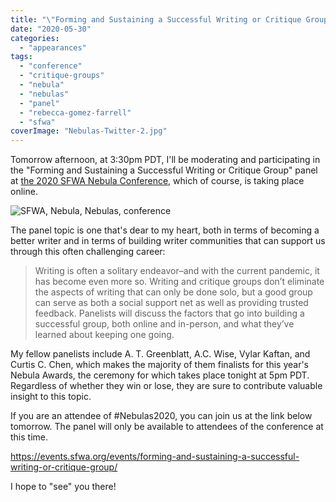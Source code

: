 ```yaml
---
title: "\"Forming and Sustaining a Successful Writing or Critique Group\" Panel at the 2020 SFWA Nebula Conference Online"
date: "2020-05-30"
categories:
  - "appearances"
tags:
  - "conference"
  - "critique-groups"
  - "nebula"
  - "nebulas"
  - "panel"
  - "rebecca-gomez-farrell"
  - "sfwa"
coverImage: "Nebulas-Twitter-2.jpg"
---
```


Tomorrow afternoon, at 3:30pm PDT, I'll be moderating and participating in the "Forming and Sustaining a Successful Writing or Critique Group" panel at [the 2020 SFWA Nebula Conference,](https://events.sfwa.org/) which of course, is taking place online.

![SFWA, Nebula, Nebulas, conference](https://d2ypg8o05lff0b.cloudfront.net/wp-content/uploads/sites/3/2020/05/30212142/Nebulas-Twitter-2-1024x512.jpg)

The panel topic is one that's dear to my heart, both in terms of becoming a better writer and in terms of building writer communities that can support us through this often challenging career:

> Writing is often a solitary endeavor–and with the current pandemic, it has become even more so. Writing and critique groups don’t eliminate the aspects of writing that can only be done solo, but a good group can serve as both a social support net as well as providing trusted feedback. Panelists will discuss the factors that go into building a successful group, both online and in-person, and what they’ve learned about keeping one going.

My fellow panelists include A. T. Greenblatt, A.C. Wise, Vylar Kaftan, and Curtis C. Chen, which makes the majority of them finalists for this year's Nebula Awards, the ceremony for which takes place tonight at 5pm PDT. Regardless of whether they win or lose, they are sure to contribute valuable insight to this topic.

If you are an attendee of #Nebulas2020, you can join us at the link below tomorrow. The panel will only be available to attendees of the conference at this time.

https://events.sfwa.org/events/forming-and-sustaining-a-successful-writing-or-critique-group/

I hope to "see" you there!
